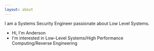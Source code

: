 ```yaml
---
layout: about
---
```


I am a Systems Security Engineer passionate about Low Level Systems.

- Hi, I'm Anderson
- I'm interested in Low-Level Systems/High Performance Computing/Reverse Engineering

